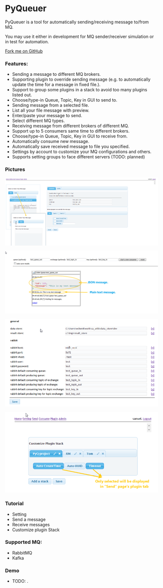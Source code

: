 # PyQueuer

PyQueuer is a tool for automatically sending/receiving message to/from MQ.

You may use it either in development for MQ sender/receiver simulation or in test for automation.

[Fork me on GitHub](https://github.com/samuelchen/pyqueuer)

### Features:

* Sending a message to different MQ brokers.
* Supporting plugin to override sending message (e.g. to automatically update the time for a message in fixed file.).
* Support to group some plugins in a stack to avoid too many plugins listed out.
* Choose/type-in Queue, Topic, Key in GUI to send to.
* Sending message from a selected file.
* List all your file message with preview.
* Enter/paste your message to send.
* Select different MQ types.
* Receiving message from different brokers of different MQ.
* Support up to 5 consumers same time to different brokers.
* Choose/type-in Queue, Topic, Key in GUI to receive from.
* Automatically consume new message.
* Automatically save received message to file you specified.
* Settings by account to customize your MQ configurations and others.
* Supports setting groups to face different servers (TODO: planned)


### Pictures


![Send Page](docs/readme/send.png)

![Receive Page](docs/readme/receive.png)

![Setting Page](docs/readme/setting.png)

![Plugin Page](docs/readme/plugin.png)


### Tutorial

* Setting
* Send a message
* Receive messages
* Customize plugin Stack


### Supported MQ:

* RabbitMQ
* Kafka


### Demo

* TODO: <link to demo>.
